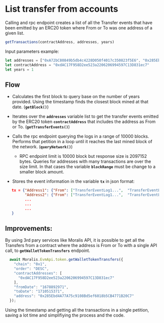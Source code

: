 # List transfer from accounts
Calling and rpc endpoint creates a list of all the Transfer events that have been emitted by an ERC20 token where From or To was one address of a given list.
 ```js
getTransactions(contractAddress, addresses, years)
```
Input parameters example:
```js
let addresses = ["0xA72bC80849b5db4c4228D050f4017c350823f5E6", "0x285Ebd4A77A75c9108Bd5ef6018b5CB4771B20C7"]
let contractAddress = "0xdAC17F958D2ee523a2206206994597C13D831ec7"
let years = 1
```
## Flow
- Calculates the first block to query base on the number of years provided. Using the timestamp finds the closest block mined at that date. (**`getBlock()`**)

- Iterates over the **`addresses`** variable list to get the transfer events emitted by the ERC20 token **`contractAddress`** that includes the address as From or To. (**`getTransferEvents()`**)

- Calls the rpc endpoint querying the logs in a range of 10000 blocks. Performs that petition in a loop until it reaches the last mined block of the network. (**`queryNetwork()`**)

    - RPC endpoint limit is 10000 block but response size is 2097152 bytes. Queries for addresses with many transactions are over the size limit. In that cases the variable **`blockRange`** must be change to a smaller block amount.

- Stores the event information in the variable **`tx`** in json format:
 ```json
    tx = {"Address1": {"From": ["TransferEventLog1...",  "TransferEventLog2...", "..."], "To": ["TransferEventLog3...",  "TransferEventLog4...", "..."]},
          "Address2": {"From": ["TransferEventLog1...",  "TransferEventLog2...", "..."], "To": ["TransferEventLog3...",  "TransferEventLog4...", "..."]},
          ...
          ...
          ...
    }
```


## Improvements:
By using 3rd pary services like Moralis API, it is possible to get all the Transfers from a contract where the address is From or To with a single API call, to **`getWalletTokenTransfers`** endpoint.
```js
  await Moralis.EvmApi.token.getWalletTokenTransfers({
    "chain": "0x1",
    "order": "DESC",
    "contractAddresses": [
      "0xdAC17F958D2ee523a2206206994597C13D831ec7"
    ],
    "fromDate": "1678892971",
    "toDate": "1710515371",
    "address": "0x285Ebd4A77A75c9108Bd5ef6018b5CB4771B20C7"
  });
```

Using the timestamp and getting all the transactions in a single petition, saving a lot time and simplifiying the process and the code.